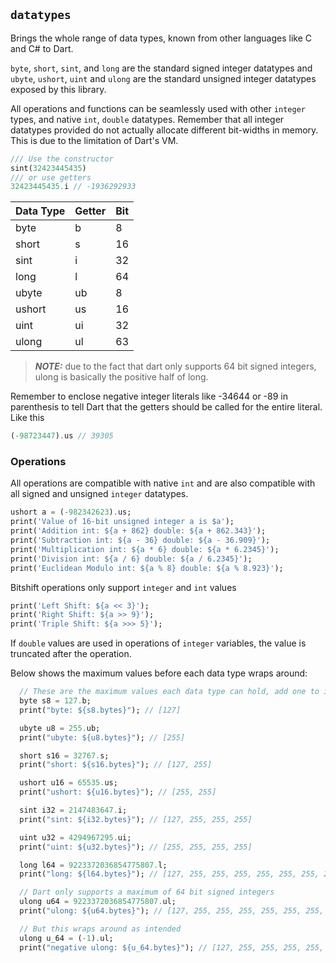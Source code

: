 ## **`datatypes`**

Brings the whole range of data types, known from other languages like C and C# to Dart.

`byte`, `short`, `sint`, and `long` are the standard signed integer datatypes and `ubyte`, `ushort`, `uint` and `ulong` are the standard unsigned integer datatypes exposed by this library.

All operations and functions can be seamlessly used with other `integer` types, and native `int`, `double` datatypes. Remember that all integer datatypes provided do not actually allocate different bit-widths in memory. This is due to the limitation of Dart's VM.

```dart
/// Use the constructor
sint(32423445435)
/// or use getters
32423445435.i // -1936292933
```

| Data Type  | Getter  |  Bit  |
|     ---    |   ---   |  ---  |
|    byte    |    b    |   8   |
|    short   |    s    |  16   |
|    sint    |    i    |  32   |
|    long    |    l    |  64   |
|    ubyte   |    ub   |   8   |
|    ushort  |    us   |  16   |
|    uint    |    ui   |  32   |
|    ulong   |    ul   |  63   |

> **_NOTE:_** due to the fact that dart only supports 64 bit signed integers, ulong is basically the positive half of long.

Remember to enclose negative integer literals like -34644 or -89 in parenthesis to tell Dart that the getters should be called for the entire literal. Like this

```dart
(-98723447).us // 39305
```

### Operations

All operations are compatible with native `int` and are also compatible with all signed and unsigned `integer` datatypes.

```dart
ushort a = (-982342623).us;
print('Value of 16-bit unsigned integer a is $a');
print('Addition int: ${a + 862} double: ${a + 862.343}');
print('Subtraction int: ${a - 36} double: ${a - 36.909}');
print('Multiplication int: ${a * 6} double: ${a * 6.2345}');
print('Division int: ${a / 6} double: ${a / 6.2345}');
print('Euclidean Modulo int: ${a % 8} double: ${a % 8.923}');
```

Bitshift operations only support `integer` and `int` values
```dart
print('Left Shift: ${a << 3}');
print('Right Shift: ${a >> 9}');
print('Triple Shift: ${a >>> 5}');
```

If `double` values are used in operations of `integer` variables, the value is truncated after the operation.

Below shows the maximum values before each data type wraps around:
```dart
  // These are the maximum values each data type can hold, add one to it and it will wrap
  byte s8 = 127.b;
  print("byte: ${s8.bytes}"); // [127]

  ubyte u8 = 255.ub;
  print("ubyte: ${u8.bytes}"); // [255]

  short s16 = 32767.s;
  print("short: ${s16.bytes}"); // [127, 255]

  ushort u16 = 65535.us;
  print("ushort: ${u16.bytes}"); // [255, 255]

  sint i32 = 2147483647.i;
  print("sint: ${i32.bytes}"); // [127, 255, 255, 255]

  uint u32 = 4294967295.ui;
  print("uint: ${u32.bytes}"); // [255, 255, 255, 255]

  long l64 = 9223372036854775807.l;
  print("long: ${l64.bytes}"); // [127, 255, 255, 255, 255, 255, 255, 255]

  // Dart only supports a maximum of 64 bit signed integers
  ulong u64 = 9223372036854775807.ul;
  print("ulong: ${u64.bytes}"); // [127, 255, 255, 255, 255, 255, 255, 255]

  // But this wraps around as intended
  ulong u_64 = (-1).ul;
  print("negative ulong: ${u_64.bytes}"); // [127, 255, 255, 255, 255, 255, 255, 255]
```